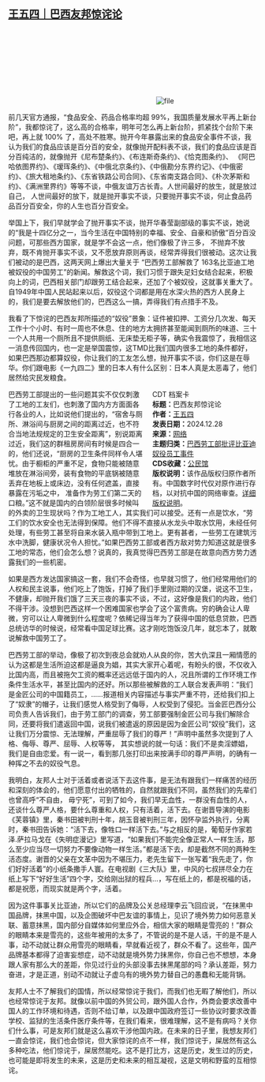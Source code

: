 <!--1735387193000-->
[王五四｜巴西友邦惊诧论](https://chinadigitaltimes.net/chinese/714458.html)
------

<p><img decoding="async" src="data:image/svg+xml,%3Csvg%20xmlns='http://www.w3.org/2000/svg'%20viewBox='0%200%200%200'%3E%3C/svg%3E" alt="file" data-lazy-src="https://chinadigitaltimes.net/chinese/files/2024/12/image-1735387028488.png"><noscript><img decoding="async" src="https://chinadigitaltimes.net/chinese/files/2024/12/image-1735387028488.png" alt="file"></noscript></p><p>前几天官方通报，“食品安全、药品合格率均超 99%，我国质量发展水平再上新台阶”，我都惊诧了，这么高的合格率，明年可怎么再上新台阶，抓紧找个台阶下来吧，再上就 100% 了，高处不胜寒。抛开今年暴露出来的食品安全事件不谈，我认为我们的食品应该是百分百的安全，就像抛开配料表不谈，我们的食品应该是百分百纯洁的，就像抛开《尼布楚条约》、《布连斯奇条约》、《恰克图条约》、 《阿巴哈依图界约》、《瑷珲条约》、《中俄北京条约》、《中俄勘分东界约记》、《中俄密约》、《旅大租地条约》、《东省铁路公司合同》、《东省南支路合同》、《朴次茅斯和约》、《满洲里界约》等等不谈，中俄友谊万古长青。人世间最好的放生，就是放过自己， 人世间最好的放下，就是抛开事实不谈，只要抛开事实不谈，何止食品药品百分百安全，你的人生也百分百安全。</p><p>举国上下，我们早就学会了抛开事实不谈，抛开华春莹副部级的事实不谈，她说的“我是十四亿分之一，当今生活在中国特别的幸福、安全、自豪和骄傲”百分百没问题，可那些西方国家，就是学不会这一点，他们像极了许三多， 不抛弃不放弃，既不肯抛开事实不谈，又不愿放弃原则再谈，经常弄得我们很被动。这次让我们被动的是巴西，这两天网上爆出大量关于 “巴西劳工部解救了 163名比亚迪工地被奴役的中国劳工”的新闻。解救这个词，我们习惯于跟失足妇女结合起来，积极向上的词，巴西相关部门却跟劳工结合起来，还加了个被奴役，这就事关重大了。自1949年中国人民站起来以后，奴役这个词都是用在水深火热的西方人民身上的，我们是要去解放他们的，巴西这么一搞，弄得我们有点措手不及。</p><p>我看了下惊诧的巴西友邦所描述的“奴役”景象：证件被扣押、工资分几次发、每天工作十个小时、有时一周也不休息、住的地方太拥挤甚至能闻到厕所的味道、三十一个人共用一个厕所且不提供厕纸、无床垫无柜子等，确实令我震惊了，我相信这一消息传回国内，也一定是举国震惊，这TMD比我们国内很多工地的条件都好，如果巴西那边都算奴役，你让我们的工友怎么想，抛开事实不谈，你们这是在辱华。你们跟电影《一九四二》里的日本人有什么区别：日本人真是太恶毒了，他们居然给灾民发粮食。</p><div style="width:42%;float:right;padding-left:20px"><div class="su-spoiler su-spoiler-style-fancy su-spoiler-icon-chevron-circle" data-scroll-offset="0" data-anchor-in-url="no"><div class="su-spoiler-title" tabindex="0" role="button"><span class="su-spoiler-icon"></span>CDT 档案卡</div><div class="su-spoiler-content su-u-clearfix su-u-trim"><strong>标题：</strong>巴西友邦惊诧论<br><strong>作者：</strong><a href="https://chinadigitaltimes.net/space/王五四" target="_blank">王五四</a><br><strong>发表日期：</strong>2024.12.28<br><strong>来源：</strong><a href="" target="_blank">网络</a><br><strong>主题归类：</strong><a href="https://chinadigitaltimes.net/space/巴西劳工部批评比亚迪奴役员工事件" target="_blank">巴西劳工部批评比亚迪奴役员工事件</a><br><strong>CDS收藏：</strong><a href="https://chinadigitaltimes.net/space/%E5%85%AC%E6%B0%91%E9%A6%86" target="_blank" rel="noopener">公民馆</a><br><strong>版权说明：</strong>该作品版权归原作者所有。中国数字时代仅对原作进行存档，以对抗中国的网络审查。<a href="https://chinadigitaltimes.net/chinese/copyright">详细版权说明</a>。</div></div></div><p>巴西劳工部提出的一些问题其实不仅仅刺激了工地的工友们，也刺激了国内方方面面各行各业的人，比如说他们提出的，“宿舍与厕所、淋浴间与厨房之间的距离过近，也不符合当地法规规定的卫生安全距离”，别说距离过近，我们这的群租房房间有时候是四合一的，他们还说，“厨房的卫生条件同样令人堪忧。由于橱柜的严重不足，食物只能被随意堆放在淋浴间旁，装有食物的平底锅被随意丢弃在地板上或床边，没有任何遮盖，直接暴露在污垢之中， 准备作为劳工们第二天的口粮。”这不就是国内的白领阶层很多时候叫的外卖的卫生现状吗？作为工地工人，其实我们可以接受。还有一点是饮水，“劳工们的饮水安全也无法得到保障。他们不得不直接从水龙头中取水饮用，未经任何处理，有些劳工甚至将自来水装入瓶中带到工地上。更有甚者，一些劳工在建筑污水中洗脚，健康状况令人担忧。”如果巴西劳工部或者西方敌对势力知道这就是很多工地的常态，他们会怎么想？说真的，我真觉得巴西劳工部是在故意向西方势力透露我们的一些机密。</p><p>如果是西方发达国家搞这一套，我们不会奇怪，也早就习惯了，他们经常用他们的人权和民主说事，他们吃上了饱饭，打掉了我们手里刚过期的汉堡，说这不卫生，不健康，却抛开我们饿了三天三夜的事实不谈，不过，这好像是我们的内政，他们不得干涉。没想到巴西这样一个困难国家也学会了这个富贵病。穷的确会让人卑微，穷可以让人卑微到什么程度呢？依稀记得当年为了获得中国的低息贷款，巴西总统访华的时候说，经常看中国足球比赛。这才刚吃饱饭没几年，就忘本了，就敢说解救中国劳工了。</p><p>巴西劳工部的举动，像极了初次到夜总会就劝人从良的你，苦大仇深且一厢情愿的认为这都是生活所迫这都是逼良为娼，其实大家开心着呢，有盼头的很，不仅收入比国内高，而且被拖欠工资的概率还远远低于国内的人，况且所谓的工作环境工作条件生活水平，甚至比国内的还好。所以那些被解救的工人联合发表声明：“我们是金匠公司的中国籍员工，……报道相关内容描述与事实严重不符，还给我们扣上了“奴隶”的帽子，让我们感觉人格受到了侮辱，人权受到了侵犯。当金匠巴西分公司负责人告诉我们，由于劳工部门的调查，劳工部要强制金匠公司与我们解除合同，还要将我们遣返回中国，说我们被遣返的原因是因为金匠公司“奴役”我们，这让我们万分震惊、无法理解，严重屈辱了我们的尊严！”声明中虽然多次提到了人格、侮辱、尊严、屈辱、人权等等， 其实想说的就一句话：我们不是卖淫嫖娼，我们是自由恋爱。有一说一，看到那几张打印出来按满手印的尊严声明，的确有一种挥之不去的奴役气息。</p><p>我明白，友邦人士对于活着或者说活下去这件事，是无法有跟我们一样痛苦的经历和深刻的体会的，他们愿意付出的牺牲的，自然就跟我们不同，虽然我们的先辈们也曾高呼“不自由， 毋宁死”，可到了如今，我们早无血性，一群没有血性的人，还谈什么尊严人格，要什么尊重和人权，只有活着，活下去。在谢晋导演的电影《芙蓉镇》里，秦书田被判刑十年，胡玉音被判刑三年，因怀孕监外执行，分离时，秦书田告诉她：“活下去，像牲口一样活下去。”与之相反的是，葡萄牙作家若泽.萨拉马戈在《失明症漫记》里写道，“如果我们不能完全像正常人一样生活，那么至少应当尽一切努力不要像动物一样生活。”都是活下去，却是截然不同的两种生活态度。谢晋的父亲在文革中因为不堪压力，老先生留下一张写着“我先走了，你们好好活着”的小纸条撒手人寰。在电视剧《三大队》里，中风的七叔拼尽全力在纸上写下“好好生活”四个字，交给刚出狱的程兵…，写在纸上的，都是祝福的话，都是祝愿，而现实就是两个字，活着。</p><p>因为这件事事关比亚迪，所以它们的品牌及公关总经理李云飞回应说，“在抹黑中国品牌，抹黑中国，以及企图破坏中巴友谊的事情上，见识了境外势力如何恶意关联、蓄意抹黑，国内部分自媒体如何里应外合，相信大家的眼睛是雪亮的！”群众的眼睛本来是雪亮的，这些年被用的太多了，不管说的是不是人话，干的是不是人事，动不动就让群众用雪亮的眼睛看，早就看近视了，群众不看了。这些年，国产品牌基本都得了迫害妄想症，动不动就是境外势力抹黑你，你自己也不想想，本身跟人家有那么大的差距，你见过行业的头部没事去抹黑尾部的吗？承认差距，努力奋进，才是正道，别动不动就让子虚乌有的境外势力替自己的愚蠢和无能背锅。</p><p>友邦人士不了解我们的国情，所以经常惊诧于我们，而我们也无暇了解他们，所以也经常惊诧于友邦。就像以前中国的外贸公司，跟外国人合作，外商会要求改善中国人的工作环境和待遇，否则不给订单，以及跟中国政府签订一些协议时要求改善学校、监狱的生活条件医疗条件等，在我们看来，很难理解，这不是有病吗？关你们什么事，可是友邦们就是这么喜欢干涉他国内政。在未来的日子里，我想友邦们一直会惊诧，我们也会惊诧，但大家惊诧的点不一样，我们惊诧于，屎居然有这么多种吃法，他们惊诧于，屎居然能吃。这不是打比方，这是历史，发生过的历史，也可能是即将发生的未来，这是历史和未来的相互凝视，这是文明和野蛮的互相惊诧。</p><div class="addtoany_share_save_container addtoany_content addtoany_content_bottom"><div class="a2a_kit a2a_kit_size_32 addtoany_list" data-a2a-url="https://chinadigitaltimes.net/chinese/714458.html" data-a2a-title="王五四｜巴西友邦惊诧论"><a class="a2a_button_facebook" href="https://www.addtoany.com/add_to/facebook?linkurl=https%3A%2F%2Fchinadigitaltimes.net%2Fchinese%2F714458.html&amp;linkname=%E7%8E%8B%E4%BA%94%E5%9B%9B%EF%BD%9C%E5%B7%B4%E8%A5%BF%E5%8F%8B%E9%82%A6%E6%83%8A%E8%AF%A7%E8%AE%BA" title="Facebook" rel="nofollow noopener" target="_blank"></a><a class="a2a_button_twitter" href="https://www.addtoany.com/add_to/twitter?linkurl=https%3A%2F%2Fchinadigitaltimes.net%2Fchinese%2F714458.html&amp;linkname=%E7%8E%8B%E4%BA%94%E5%9B%9B%EF%BD%9C%E5%B7%B4%E8%A5%BF%E5%8F%8B%E9%82%A6%E6%83%8A%E8%AF%A7%E8%AE%BA" title="Twitter" rel="nofollow noopener" target="_blank"></a><a class="a2a_button_telegram" href="https://www.addtoany.com/add_to/telegram?linkurl=https%3A%2F%2Fchinadigitaltimes.net%2Fchinese%2F714458.html&amp;linkname=%E7%8E%8B%E4%BA%94%E5%9B%9B%EF%BD%9C%E5%B7%B4%E8%A5%BF%E5%8F%8B%E9%82%A6%E6%83%8A%E8%AF%A7%E8%AE%BA" title="Telegram" rel="nofollow noopener" target="_blank"></a><a class="a2a_button_reddit" href="https://www.addtoany.com/add_to/reddit?linkurl=https%3A%2F%2Fchinadigitaltimes.net%2Fchinese%2F714458.html&amp;linkname=%E7%8E%8B%E4%BA%94%E5%9B%9B%EF%BD%9C%E5%B7%B4%E8%A5%BF%E5%8F%8B%E9%82%A6%E6%83%8A%E8%AF%A7%E8%AE%BA" title="Reddit" rel="nofollow noopener" target="_blank"></a><a class="a2a_button_whatsapp" href="https://www.addtoany.com/add_to/whatsapp?linkurl=https%3A%2F%2Fchinadigitaltimes.net%2Fchinese%2F714458.html&amp;linkname=%E7%8E%8B%E4%BA%94%E5%9B%9B%EF%BD%9C%E5%B7%B4%E8%A5%BF%E5%8F%8B%E9%82%A6%E6%83%8A%E8%AF%A7%E8%AE%BA" title="WhatsApp" rel="nofollow noopener" target="_blank"></a><a class="a2a_button_email" href="https://www.addtoany.com/add_to/email?linkurl=https%3A%2F%2Fchinadigitaltimes.net%2Fchinese%2F714458.html&amp;linkname=%E7%8E%8B%E4%BA%94%E5%9B%9B%EF%BD%9C%E5%B7%B4%E8%A5%BF%E5%8F%8B%E9%82%A6%E6%83%8A%E8%AF%A7%E8%AE%BA" title="Email" rel="nofollow noopener" target="_blank"></a><a class="a2a_button_copy_link" href="https://www.addtoany.com/add_to/copy_link?linkurl=https%3A%2F%2Fchinadigitaltimes.net%2Fchinese%2F714458.html&amp;linkname=%E7%8E%8B%E4%BA%94%E5%9B%9B%EF%BD%9C%E5%B7%B4%E8%A5%BF%E5%8F%8B%E9%82%A6%E6%83%8A%E8%AF%A7%E8%AE%BA" title="Copy Link" rel="nofollow noopener" target="_blank"></a><a class="a2a_dd addtoany_share_save addtoany_share" href="https://www.addtoany.com/share"></a></div></div>
